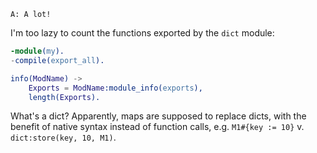```A: A lot!```  

I'm too lazy to count the functions exported by the `dict` module:

```erlang
-module(my).
-compile(export_all).

info(ModName) ->
    Exports = ModName:module_info(exports),
    length(Exports).
```

What's a dict?  Apparently, maps are supposed to replace dicts, with the benefit of native syntax instead of function calls, e.g. `M1#{key := 10}` v. `dict:store(key, 10, M1)`.
